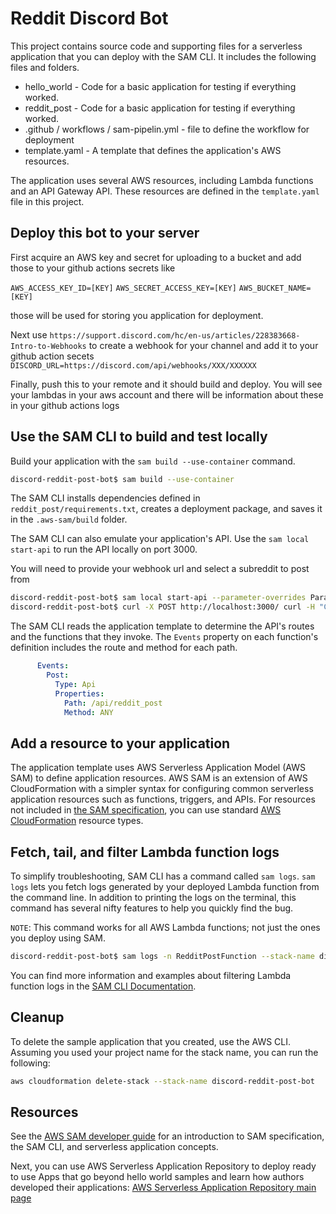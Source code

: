 # Reddit Discord Bot

This project contains source code and supporting files for a serverless application that you can deploy with the SAM CLI. It includes the following files and folders.

- hello_world - Code for a basic application for testing if everything worked.
- reddit_post - Code for a basic application for testing if everything worked.
- .github / workflows / sam-pipelin.yml - file to define the workflow for deployment
- template.yaml - A template that defines the application's AWS resources.

The application uses several AWS resources, including Lambda functions and an API Gateway API. These resources are defined in the `template.yaml` file in this project.

## Deploy this bot to your server

First acquire an AWS key and secret for uploading to a bucket and add those to your github actions secrets like

`AWS_ACCESS_KEY_ID=[KEY]`
`AWS_SECRET_ACCESS_KEY=[KEY]`
`AWS_BUCKET_NAME=[KEY]`

those will be used for storing you application for deployment.

Next use `https://support.discord.com/hc/en-us/articles/228383668-Intro-to-Webhooks` to create a webhook for your channel and add it to your github action secets
`DISCORD_URL=https://discord.com/api/webhooks/XXX/XXXXXX`

Finally, push this to your remote and it should build and deploy. You will see your lambdas in your aws account and there will be information about these in your github actions logs

## Use the SAM CLI to build and test locally

Build your application with the `sam build --use-container` command.

```bash
discord-reddit-post-bot$ sam build --use-container
```

The SAM CLI installs dependencies defined in `reddit_post/requirements.txt`, creates a deployment package, and saves it in the `.aws-sam/build` folder.

The SAM CLI can also emulate your application's API. Use the `sam local start-api` to run the API locally on port 3000.

You will need to provide your webhook url and select a subreddit to post from

```bash
discord-reddit-post-bot$ sam local start-api --parameter-overrides ParameterKey=DISCORDURL,ParameterValue=$DISCORD_URL
discord-reddit-post-bot$ curl -X POST http://localhost:3000/ curl -H "Content-Type: application/json" -d 'aww'
```

The SAM CLI reads the application template to determine the API's routes and the functions that they invoke. The `Events` property on each function's definition includes the route and method for each path.

```yaml
      Events:
        Post:
          Type: Api
          Properties:
            Path: /api/reddit_post
            Method: ANY
```

## Add a resource to your application
The application template uses AWS Serverless Application Model (AWS SAM) to define application resources. AWS SAM is an extension of AWS CloudFormation with a simpler syntax for configuring common serverless application resources such as functions, triggers, and APIs. For resources not included in [the SAM specification](https://github.com/awslabs/serverless-application-model/blob/master/versions/2016-10-31.md), you can use standard [AWS CloudFormation](https://docs.aws.amazon.com/AWSCloudFormation/latest/UserGuide/aws-template-resource-type-ref.html) resource types.

## Fetch, tail, and filter Lambda function logs

To simplify troubleshooting, SAM CLI has a command called `sam logs`. `sam logs` lets you fetch logs generated by your deployed Lambda function from the command line. In addition to printing the logs on the terminal, this command has several nifty features to help you quickly find the bug.

`NOTE`: This command works for all AWS Lambda functions; not just the ones you deploy using SAM.

```bash
discord-reddit-post-bot$ sam logs -n RedditPostFunction --stack-name discord-reddit-post-bot --tail
```

You can find more information and examples about filtering Lambda function logs in the [SAM CLI Documentation](https://docs.aws.amazon.com/serverless-application-model/latest/developerguide/serverless-sam-cli-logging.html).

## Cleanup

To delete the sample application that you created, use the AWS CLI. Assuming you used your project name for the stack name, you can run the following:

```bash
aws cloudformation delete-stack --stack-name discord-reddit-post-bot
```

## Resources

See the [AWS SAM developer guide](https://docs.aws.amazon.com/serverless-application-model/latest/developerguide/what-is-sam.html) for an introduction to SAM specification, the SAM CLI, and serverless application concepts.

Next, you can use AWS Serverless Application Repository to deploy ready to use Apps that go beyond hello world samples and learn how authors developed their applications: [AWS Serverless Application Repository main page](https://aws.amazon.com/serverless/serverlessrepo/)
